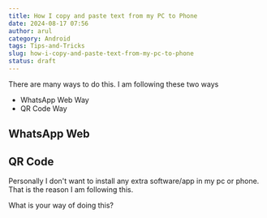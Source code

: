 ```yaml
---
title: How I copy and paste text from my PC to Phone
date: 2024-08-17 07:56
author: arul
category: Android
tags: Tips-and-Tricks
slug: how-i-copy-and-paste-text-from-my-pc-to-phone
status: draft
---
```

There are many ways to do this. I am following these two ways

* WhatsApp Web Way
* QR Code Way

## WhatsApp Web


## QR Code



Personally I don't want to install any extra software/app in my pc or phone. That is the reason I am following this.

What is your way of doing this?
